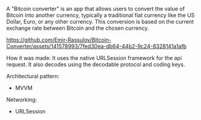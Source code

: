 A "Bitcoin converter" is an app that allows users to convert the value of Bitcoin into another currency, typically a traditional fiat currency like the US Dollar, Euro, or any other currency. This conversion is based on the current exchange rate between Bitcoin and the chosen currency.

https://github.com/Emir-Rassulov/Bitcoin-Converter/assets/141578993/7fed30ea-db64-44b2-9c24-8328141a1afb

How it was made:
It uses the native URLSession framework for the api request. It also decodes using the decodable protocol and coding keys.

Architectural pattern:
 - MVVM

Networking:
 - URLSession
